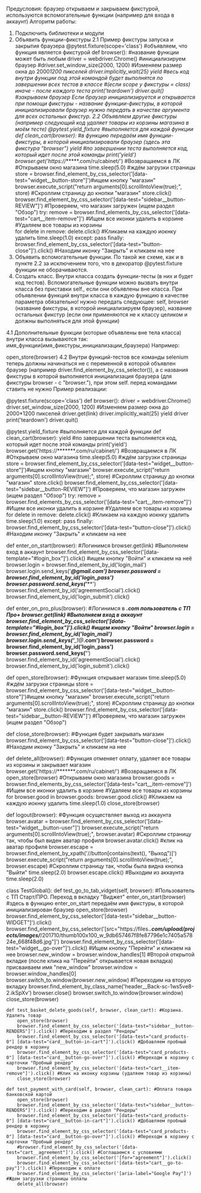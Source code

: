 Предусловия: браузер открываем и закрываем фикстурой, используются вспомогательные функции (например для входа в аккаунт)
Алгоритм работы:
1. Подключить библиотеки и модули
2. Объявить функции-фикстуры
2.1 Пример фикстуры запуска и закрытия браузера
@pytest.fixture(scope='class') #объявляем, что функция является фикстурой
def browser(): #название функции может быть любым
    driver = webdriver.Chrome() #инициализируем браузер
    #driver.set_window_size(2000, 1200) #Изменяем размер окна до 2000*1200 пикселей
    driver.implicitly_wait(25)
    yield #весь код внутри функции под этой командой будет выполнятся по завершении всех тестов в классе 
    #(если scope у фикстуры = class) иначе - после каждого теста
    print('teardown')
    driver.quit() #закрываем браузер
Если браузер инициализируется и открывается при помощи фикстуры - название функции-фикстуры, в которой инициализировали браузер нужно передать в качестве аргумента для всех остальных фикстур.
2.2 Объявляем другие фикстуры (например следующий код удаляет товары из корзины магазина в моём тесте)
@pytest.yield_fixture #выполняется для каждой функции
def clean_cart(browser): #в функцию передаём имя функции-фикстуры, в которой инициализировали браузер (здесь эта фикстура “browser”)
    yield #по завершении теста выполняется код, который идет после этой команды
    print('yield')
    browser.get('https://******.com/ru/cabinet/') #Возвращаемся в ЛК
    #Открываем окно магазина
    time.sleep(5.0) #ждём загрузки страницы
    store = browser.find_element_by_css_selector('[data-test="widget__button-store"]')#ищем кнопку "магазин"
    browser.execute_script("return arguments[0].scrollIntoView(true);", store) #Скроллим страницу до кнопки "магазин"
    store.click()
    browser.find_element_by_css_selector('[data-test="sidebar__button-REVIEW"]') #Проверяем, что магазин загружен (ищем раздел "Обзор")
    try:
        remove = browser.find_elements_by_css_selector('[data-test="cart__item-remove"]') #Ищем все иконки удалить в корзине
        #Удаляем все товары из корзины       
        for delete in remove:
            delete.click() #Кликаем на каждую иокнку удалить
            time.sleep(1.0)
    except:
        pass
    finally:
        browser.find_element_by_css_selector('[data-test="button-close"]').click() #Находим иконку "Закрыть" и кликаем на нее
3. Объявить вспомогательные функции. По такой же схеме, как и в пункте 2.2 за исключением того, что в декоратор @pytest.fixture функции не оборачиваются.
4. Создать класс.
Внутри класса создать функции-тесты (в них и будет код тестов). Вспомогательные функции можно вызвать внутри класса без приставки self., если они объявлены вне класса. При объявлении функций внутри класса в каждую функцию в качестве параметра обязательно! нужно передать следующее: self, browser (название фикстуры, в которой инициализируем браузер), название остальных фикстур (если они применяются не к классу целиком и должны выполняться для этой функции)

4.1 Дополнительные функции (которые объявлены вне тела класса) внутри класса вызываются так: имя_функции(имя_фикстуры_инициализации_браузера)
Например:

open_store(browser)
4.2 Внутри функций-тестов все команды selenium теперь должны начинаться не с переменной в которой объявлен браузер (например driver.find_element_by_css_selector()), а с названия фикстуры в которой выполняется инициализация браузера (для фикстуры browser - с "browser."), при этом self. перед командами ставить не нужно
Пример реализации:

@pytest.fixture(scope='class')
def browser():
    driver = webdriver.Chrome()
    driver.set_window_size(2000, 1200) #Изменяем размер окна до 2000*1200 пикселей
    driver.get(link)
    driver.implicitly_wait(25)
    yield driver
    print('teardown')
    driver.quit()


@pytest.yield_fixture #выполняется для каждой функции
def clean_cart(browser):
    yield #по завершении теста выполняется код, который идет после этой команды
    print('yield')
    browser.get('https://*******.com/ru/cabinet/') #Возвращаемся в ЛК
    #Открываем окно магазина
    time.sleep(5.0) #ждём загрузки страницы
    store = browser.find_element_by_css_selector('[data-test="widget__button-store"]')#ищем кнопку "магазин"
    browser.execute_script("return arguments[0].scrollIntoView(true);", store) #Скроллим страницу до кнопки "магазин"
    store.click()
    browser.find_element_by_css_selector('[data-test="sidebar__button-REVIEW"]') #Проверяем, что магазин загружен (ищем раздел "Обзор")
    try:
        remove = browser.find_elements_by_css_selector('[data-test="cart__item-remove"]') #Ищем все иконки удалить в корзине
        #Удаляем все товары из корзины       
        for delete in remove:
            delete.click() #Кликаем на каждую иокнку удалить
            time.sleep(1.0)
    except:
        pass
    finally:
        browser.find_element_by_css_selector('[data-test="button-close"]').click() #Находим иконку "Закрыть" и кликаем на нее

def enter_on_start(browser): #Логинимся
    browser.get(link)
    #Выполняем вход в аккаунт
    browser.find_element_by_css_selector('[data-template="#login_box"]').click() #ищем кнопку "Войти" и кликаем на неё
    browser.login = browser.find_element_by_id('login_mail')
    browser.login.send_keys('*******@gmail.com')
    browser.password = browser.find_element_by_id('login_pass')
    browser.password.send_keys('*********')
    browser.find_element_by_id('agreementSocial').click()
    browser.find_element_by_id('login_submit').click()

def enter_on_pro_plus(browser): #Логинимся в *******.com пользователь с ТП Про+
    browser.get(link)
    #Выполняем вход в аккаунт
    browser.find_element_by_css_selector('[data-template="#login_box"]').click() #ищем кнопку "Войти"
    browser.login = browser.find_element_by_id('login_mail')
    browser.login.send_keys('******_1@*******.com')
    browser.password = browser.find_element_by_id('login_pass')
    browser.password.send_keys('******')
    browser.find_element_by_id('agreementSocial').click()
    browser.find_element_by_id('login_submit').click()

def open_store(browser): #Функция открывает магазин
    time.sleep(5.0) #ждём загрузки страницы
    store = browser.find_element_by_css_selector('[data-test="widget__button-store"]')#ищем кнопку "магазин"
    browser.execute_script("return arguments[0].scrollIntoView(true);", store) #Скроллим страницу до кнопки "магазин"
    store.click()
    browser.find_element_by_css_selector('[data-test="sidebar__button-REVIEW"]') #Проверяем, что магазин загружен (ищем раздел "Обзор")

def close_store(browser): #Функция будет закрывать магазин
    browser.find_element_by_css_selector('[data-test="button-close"]').click() #Находим иконку "Закрыть" и кликаем на нее
    
def delete_all(browser): #Функция отменяет оплату, удаляет все товары из корзины и закрывает магазин
    browser.get('https://*******.com/ru/cabinet/') #Возвращаемся в ЛК
    open_store(browser) #Открываем окно магазина
    browser.goods = browser.find_elements_by_css_selector('[data-test="cart__item-remove"]') #Ищем все иконки удалить в корзине
    #Удаляем все товары из корзины       
    for browser.good in browser.goods:
        browser.good.click() #Кликаем на каждую иокнку удалить
        time.sleep(1.0)
    close_store(browser)

def logout(browser): #Функция осуществляет выход из аккаунта
    browser.avatar = browser.find_element_by_css_selector('[data-test="widget__button-user"]')
    browser.execute_script("return arguments[0].scrollIntoView(true);", browser.avatar) #Скроллим страницу так, чтобы был виден аватар профиля
    browser.avatar.click() #клик на аватар профиля
    browser.escape = browser.find_element_by_xpath('//button[contains(text(), "Выход")]')
    browser.execute_script("return arguments[0].scrollIntoView(true);", browser.escape) #Скроллим страницу так, чтобы была видна кнопка "Выйти"
    time.sleep(2.0)
    browser.escape.click() #Выходим из аккаунта
    time.sleep(2.0)
    
class TestGlobal():
    def test_go_to_tab_vidget(self, browser): #Пользователь с ТП Старт/ПРО. Переход в вкладку "Виджет"
        enter_on_start(browser) #здесь в функцию enter_on_start передаём имя фикстуры, в которой инициализирован браузер
        open_store(browser)
        browser.find_element_by_css_selector('[data-test="sidebar__button-WIDGET"]').click()
        browser.find_element_by_css_selector('[src="https://files.*******.com/upload/projects/images/*******/201710/thumb100x100_w_9db657467f8fe87796e1c7405a57824e_668f48d6.jpg"]')
        browser.find_element_by_css_selector('[data-test="widget__go-over"]').click() #Ищем кнопку "Перейти" и кликаем на нее
        browser.new_window = browser.window_handles[1] #Второй открытой вкладке (после клика на "Перейти" открывается новая вкладка) присваиваем имя "new_window"
        browser.window = browser.window_handles[0]
        browser.switch_to.window(browser.new_window) #Переходим на вторую вкладку
        browser.find_element_by_class_name('header__Back-sc-1ws5ve8-2.ikSpXv')
        browser.close()
        browser.switch_to.window(browser.window)
        close_store(browser)

    def test_basket_delete_goods(self, browser, clean_cart): #Корзина. Удалить товар
        open_store(browser)
        browser.find_element_by_css_selector('[data-test="sidebar__button-RENDERS"]').click() #Переходим в раздел "Рендеры"
        browser.find_element_by_css_selector('[data-test="card_products-0"] [data-test="card__button-in-cart"]').click() #Добавляем пробный рендер в корзину
        browser.find_element_by_css_selector('[data-test="card_products-0"] [data-test="card__button-go-over"]').click() #Переходм в корзину с карточки "Пробный рендер"
        browser.find_element_by_css_selector('[data-test="cart__item-remove"]').click() #Клик на иконку корзины (удаляем товар из корзины)
        close_store(browser)

    def test_payment_with_card(self, browser, clean_cart): #Оплата товара банковской картой
        open_store(browser)
        browser.find_element_by_css_selector('[data-test="sidebar__button-RENDERS"]').click() #Переходим в раздел "Рендеры"
        browser.find_element_by_css_selector('[data-test="card_products-0"] [data-test="card__button-in-cart"]').click() #Добавляем пробный рендер в корзину
        browser.find_element_by_css_selector('[data-test="card_products-0"] [data-test="card__button-go-over"]').click() #Переходм в корзину с карточки "Пробный рендер"
        #browser.find_element_by_css_selector('[data-test="cart__agreement"]').click() #Соглашаемся с условиями
        browser.find_element_by_css_selector('[for="agreement"]').click()
        browser.find_element_by_css_selector('[data-test="cart__go-to-pay"]').click() #Переходим к оплате
        browser.find_element_by_css_selector('[aria-label="Google Pay"]') #Ждем загрузки страницы оплаты
        delete_all(browser)
